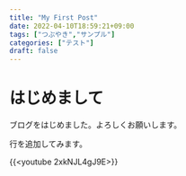 ```yaml
---
title: "My First Post"
date: 2022-04-10T18:59:21+09:00
tags: ["つぶやき","サンプル"]
categories: ["テスト"]
draft: false
---
```


# はじめまして

ブログをはじめました。よろしくお願いします。

行を追加してみます。

{{<youtube 2xkNJL4gJ9E>}}
